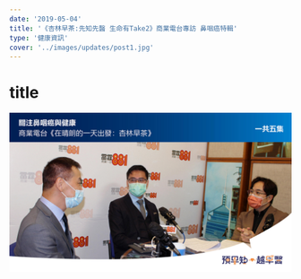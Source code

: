 ```yaml
---
date: '2019-05-04'
title: '《杏林早茶:先知先醫 生命有Take2》商業電台專訪 鼻咽癌特輯'
type: '健康資訊'
cover: '../images/updates/post1.jpg'
---
```


# title

![post](../images/updates/post1.jpg)
